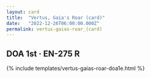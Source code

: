 ```yaml
---
layout: card
title:  "Vertus, Gaia's Roar (card)"
date:   "2022-12-26T06:00:00.000Z"
permalink: vertus-gaias-roar_(card)
---
```


## DOA 1st &middot; EN-275 R

{% include templates/vertus-gaias-roar-doa1e.html %}
